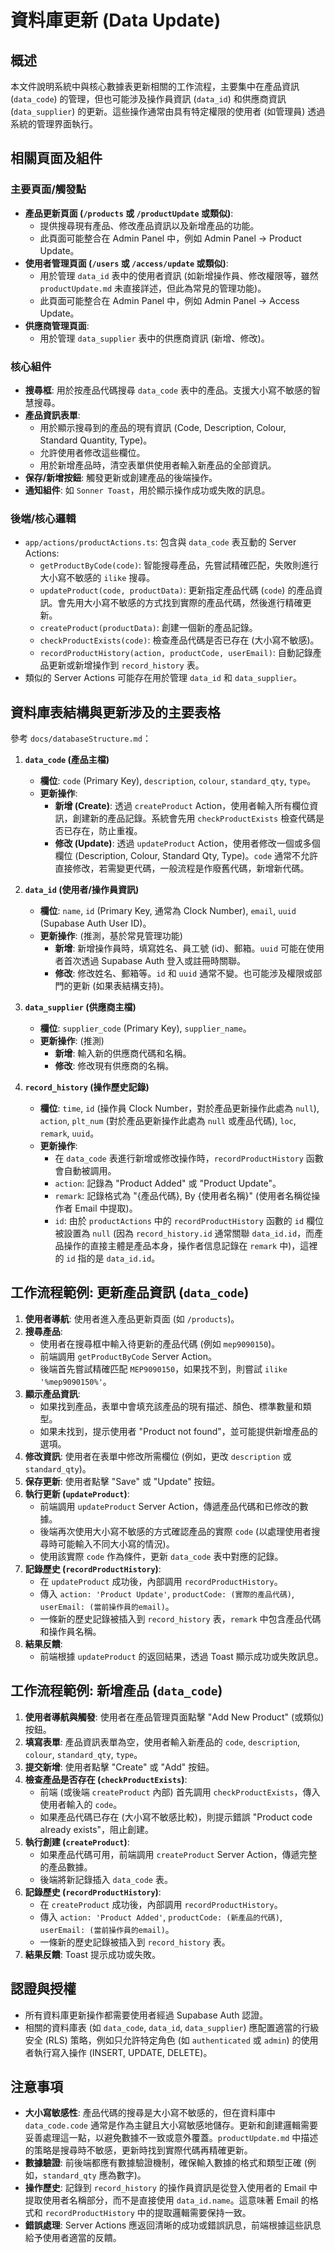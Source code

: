 # 資料庫更新 (Data Update)

## 概述

本文件說明系統中與核心數據表更新相關的工作流程，主要集中在產品資訊 (`data_code`) 的管理，但也可能涉及操作員資訊 (`data_id`) 和供應商資訊 (`data_supplier`) 的更新。這些操作通常由具有特定權限的使用者 (如管理員) 透過系統的管理界面執行。

## 相關頁面及組件

### 主要頁面/觸發點
-   **產品更新頁面 (`/products` 或 `/productUpdate` 或類似)**:
    -   提供搜尋現有產品、修改產品資訊以及新增產品的功能。
    -   此頁面可能整合在 Admin Panel 中，例如 Admin Panel -> Product Update。
-   **使用者管理頁面 (`/users` 或 `/access/update` 或類似)**:
    -   用於管理 `data_id` 表中的使用者資訊 (如新增操作員、修改權限等，雖然 `productUpdate.md` 未直接詳述，但此為常見的管理功能)。
    -   此頁面可能整合在 Admin Panel 中，例如 Admin Panel -> Access Update。
-   **供應商管理頁面**:
    -   用於管理 `data_supplier` 表中的供應商資訊 (新增、修改)。

### 核心組件
-   **搜尋框**: 用於按產品代碼搜尋 `data_code` 表中的產品。支援大小寫不敏感的智慧搜尋。
-   **產品資訊表單**:
    -   用於顯示搜尋到的產品的現有資訊 (Code, Description, Colour, Standard Quantity, Type)。
    -   允許使用者修改這些欄位。
    -   用於新增產品時，清空表單供使用者輸入新產品的全部資訊。
-   **保存/新增按鈕**: 觸發更新或創建產品的後端操作。
-   **通知組件**: 如 `Sonner Toast`，用於顯示操作成功或失敗的訊息。

### 後端/核心邏輯
-   `app/actions/productActions.ts`: 包含與 `data_code` 表互動的 Server Actions:
    -   `getProductByCode(code)`: 智能搜尋產品，先嘗試精確匹配，失敗則進行大小寫不敏感的 `ilike` 搜尋。
    -   `updateProduct(code, productData)`: 更新指定產品代碼 (`code`) 的產品資訊。會先用大小寫不敏感的方式找到實際的產品代碼，然後進行精確更新。
    -   `createProduct(productData)`: 創建一個新的產品記錄。
    -   `checkProductExists(code)`: 檢查產品代碼是否已存在 (大小寫不敏感)。
    -   `recordProductHistory(action, productCode, userEmail)`: 自動記錄產品更新或新增操作到 `record_history` 表。
-   類似的 Server Actions 可能存在用於管理 `data_id` 和 `data_supplier`。

## 資料庫表結構與更新涉及的主要表格

參考 `docs/databaseStructure.md`：

1.  **`data_code` (產品主檔)**
    *   **欄位**: `code` (Primary Key), `description`, `colour`, `standard_qty`, `type`。
    *   **更新操作**:
        *   **新增 (Create)**: 透過 `createProduct` Action，使用者輸入所有欄位資訊，創建新的產品記錄。系統會先用 `checkProductExists` 檢查代碼是否已存在，防止重複。
        *   **修改 (Update)**: 透過 `updateProduct` Action，使用者修改一個或多個欄位 (Description, Colour, Standard Qty, Type)。`code` 通常不允許直接修改，若需變更代碼，一般流程是作廢舊代碼，新增新代碼。

2.  **`data_id` (使用者/操作員資訊)**
    *   **欄位**: `name`, `id` (Primary Key, 通常為 Clock Number), `email`, `uuid` (Supabase Auth User ID)。
    *   **更新操作**: (推測，基於常見管理功能)
        *   **新增**: 新增操作員時，填寫姓名、員工號 (id)、郵箱。`uuid` 可能在使用者首次透過 Supabase Auth 登入或註冊時關聯。
        *   **修改**: 修改姓名、郵箱等。`id` 和 `uuid` 通常不變。也可能涉及權限或部門的更新 (如果表結構支持)。

3.  **`data_supplier` (供應商主檔)**
    *   **欄位**: `supplier_code` (Primary Key), `supplier_name`。
    *   **更新操作**: (推測)
        *   **新增**: 輸入新的供應商代碼和名稱。
        *   **修改**: 修改現有供應商的名稱。

4.  **`record_history` (操作歷史記錄)**
    *   **欄位**: `time`, `id` (操作員 Clock Number，對於產品更新操作此處為 `null`), `action`, `plt_num` (對於產品更新操作此處為 `null` 或產品代碼), `loc`, `remark`, `uuid`。
    *   **更新操作**:
        *   在 `data_code` 表進行新增或修改操作時，`recordProductHistory` 函數會自動被調用。
        *   `action`: 記錄為 "Product Added" 或 "Product Update"。
        *   `remark`: 記錄格式為 "{產品代碼}, By {使用者名稱}" (使用者名稱從操作者 Email 中提取)。
        *   `id`: 由於 `productActions` 中的 `recordProductHistory` 函數的 `id` 欄位被設置為 `null` (因為 `record_history.id` 通常關聯 `data_id.id`，而產品操作的直接主體是產品本身，操作者信息記錄在 `remark` 中)，這裡的 `id` 指的是 `data_id.id`。

## 工作流程範例: 更新產品資訊 (`data_code`)

1.  **使用者導航**: 使用者進入產品更新頁面 (如 `/products`)。
2.  **搜尋產品**:
    *   使用者在搜尋框中輸入待更新的產品代碼 (例如 `mep9090150`)。
    *   前端調用 `getProductByCode` Server Action。
    *   後端首先嘗試精確匹配 `MEP9090150`，如果找不到，則嘗試 `ilike '%mep9090150%'`。
3.  **顯示產品資訊**:
    *   如果找到產品，表單中會填充該產品的現有描述、顏色、標準數量和類型。
    *   如果未找到，提示使用者 "Product not found"，並可能提供新增產品的選項。
4.  **修改資訊**: 使用者在表單中修改所需欄位 (例如，更改 `description` 或 `standard_qty`)。
5.  **保存更新**: 使用者點擊 "Save" 或 "Update" 按鈕。
6.  **執行更新 (`updateProduct`)**:
    *   前端調用 `updateProduct` Server Action，傳遞產品代碼和已修改的數據。
    *   後端再次使用大小寫不敏感的方式確認產品的實際 `code` (以處理使用者搜尋時可能輸入不同大小寫的情況)。
    *   使用該實際 `code` 作為條件，更新 `data_code` 表中對應的記錄。
7.  **記錄歷史 (`recordProductHistory`)**:
    *   在 `updateProduct` 成功後，內部調用 `recordProductHistory`。
    *   傳入 `action: 'Product Update'`, `productCode: (實際的產品代碼)`, `userEmail: (當前操作員的email)`。
    *   一條新的歷史記錄被插入到 `record_history` 表，`remark` 中包含產品代碼和操作員名稱。
8.  **結果反饋**:
    *   前端根據 `updateProduct` 的返回結果，透過 Toast 顯示成功或失敗訊息。

## 工作流程範例: 新增產品 (`data_code`)

1.  **使用者導航與觸發**: 使用者在產品管理頁面點擊 "Add New Product" (或類似) 按鈕。
2.  **填寫表單**: 產品資訊表單為空，使用者輸入新產品的 `code`, `description`, `colour`, `standard_qty`, `type`。
3.  **提交新增**: 使用者點擊 "Create" 或 "Add" 按鈕。
4.  **檢查產品是否存在 (`checkProductExists`)**:
    *   前端 (或後端 `createProduct` 內部) 首先調用 `checkProductExists`，傳入使用者輸入的 `code`。
    *   如果產品代碼已存在 (大小寫不敏感比較)，則提示錯誤 "Product code already exists"，阻止創建。
5.  **執行創建 (`createProduct`)**:
    *   如果產品代碼可用，前端調用 `createProduct` Server Action，傳遞完整的產品數據。
    *   後端將新記錄插入 `data_code` 表。
6.  **記錄歷史 (`recordProductHistory`)**:
    *   在 `createProduct` 成功後，內部調用 `recordProductHistory`。
    *   傳入 `action: 'Product Added'`, `productCode: (新產品的代碼)`, `userEmail: (當前操作員的email)`。
    *   一條新的歷史記錄被插入到 `record_history` 表。
7.  **結果反饋**: Toast 提示成功或失敗。

## 認證與授權

-   所有資料庫更新操作都需要使用者經過 Supabase Auth 認證。
-   相關的資料庫表 (如 `data_code`, `data_id`, `data_supplier`) 應配置適當的行級安全 (RLS) 策略，例如只允許特定角色 (如 `authenticated` 或 `admin`) 的使用者執行寫入操作 (INSERT, UPDATE, DELETE)。

## 注意事項

-   **大小寫敏感性**: 產品代碼的搜尋是大小寫不敏感的，但在資料庫中 `data_code.code` 通常是作為主鍵且大小寫敏感地儲存。更新和創建邏輯需要妥善處理這一點，以避免數據不一致或意外覆蓋。`productUpdate.md` 中描述的策略是搜尋時不敏感，更新時找到實際代碼再精確更新。
-   **數據驗證**: 前後端都應有數據驗證機制，確保輸入數據的格式和類型正確 (例如，`standard_qty` 應為數字)。
-   **操作歷史**: 記錄到 `record_history` 的操作員資訊是從登入使用者的 Email 中提取使用者名稱部分，而不是直接使用 `data_id.name`。這意味著 Email 的格式和 `recordProductHistory` 中的提取邏輯需要保持一致。
-   **錯誤處理**: Server Actions 應返回清晰的成功或錯誤訊息，前端根據這些訊息給予使用者適當的反饋。 